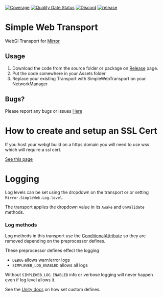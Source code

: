 [![Coverage](https://sonarcloud.io/api/project_badges/measure?project=MirrorNetworking_SimpleWebTransport&metric=coverage)](https://sonarcloud.io/dashboard?id=MirrorNetworking_SimpleWebTransport) 
[![Quality Gate Status](https://sonarcloud.io/api/project_badges/measure?project=MirrorNetworking_SimpleWebTransport&metric=alert_status)](https://sonarcloud.io/dashboard?id=MirrorNetworking_SimpleWebTransport)
[![Discord](https://img.shields.io/discord/343440455738064897.svg)](https://discordapp.com/invite/N9QVxbM)
[![release](https://img.shields.io/github/release/MirrorNetworking/SimpleWebTransport.svg)](https://github.com/MirrorNetworking/SimpleWebTransport/releases/latest)

# Simple Web Transport

WebGl Transport for [Mirror](https://github.com/vis2k/Mirror)


## Usage

1) Download the code from the source folder or package on [Release](https://github.com/MirrorNetworking/SimpleWebTransport/releases) page.
2) Put the code somewhere in your Assets folder
3) Replace your existing Transport with SimpleWebTransport on your NetworkManager


## Bugs?

Please report any bugs or issues [Here](https://github.com/MirrorNetworking/SimpleWebTransport/issues)


# How to create and setup an SSL Cert

If you host your webgl build on a https domain you will need to use wss which will require a ssl cert.

[See this page](./HowToCreateSSLCert.md)


# Logging

Log levels can be set using the dropdown on the transport or or setting `Mirror.SimpleWeb.Log.level`. 

The transport applies the dropdown value in its `Awake` and `OnValidate` methods.

### Log methods

Log methods in this transport use the [ConditionalAttribute](https://docs.microsoft.com/en-us/dotnet/api/system.diagnostics.conditionalattribute?view=netstandard-2.0) so they are removed depending on the preprocessor defines.

These preprocessor defines effect the logging
- `DEBUG` allows warn/error logs 
- `SIMPLEWEB_LOG_ENABLED` allows all logs

Without `SIMPLEWEB_LOG_ENABLED` info or verbose logging will never happen even if log level allows it.

See the [Unity docs](https://docs.unity3d.com/Manual/PlatformDependentCompilation.html) on how set custom defines.
